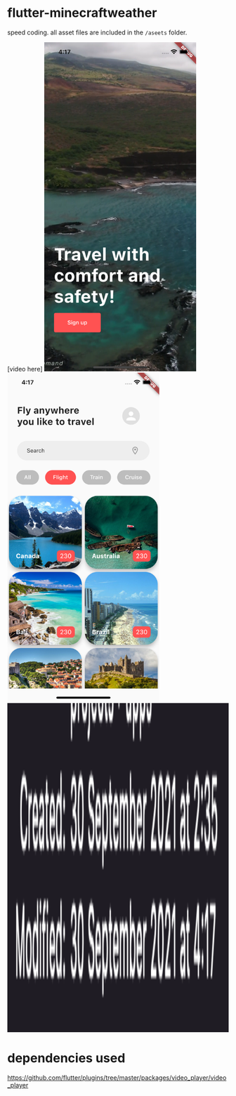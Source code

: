 # flutter-minecraftweather
speed coding.
all asset files are included in the `/aseets` folder.

[video here]
<img src="screens/signup.png" height="750em" />&nbsp;&nbsp;&nbsp;&nbsp;&nbsp;&nbsp;&nbsp;&nbsp;<img src="screens/dashboard.png" height="750em" />
<img src="screens/time.png" height="750em" />



# dependencies used
https://github.com/flutter/plugins/tree/master/packages/video_player/video_player
